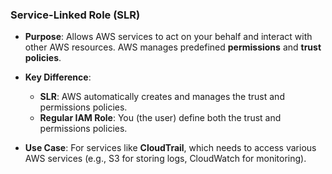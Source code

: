### **Service-Linked Role (SLR)**

- **Purpose**: Allows AWS services to act on your behalf and interact with other AWS resources. AWS manages predefined **permissions** and **trust policies**.
  
- **Key Difference**:
  - **SLR**: AWS automatically creates and manages the trust and permissions policies.
  - **Regular IAM Role**: You (the user) define both the trust and permissions policies.

- **Use Case**: For services like **CloudTrail**, which needs to access various AWS services (e.g., S3 for storing logs, CloudWatch for monitoring).
